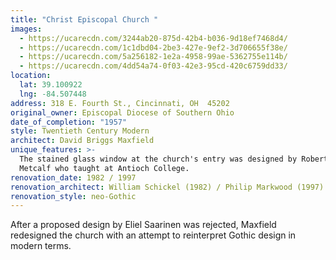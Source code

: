 ```yaml
---
title: "Christ Episcopal Church "
images:
  - https://ucarecdn.com/3244ab20-875d-42b4-b036-9d18ef7468d4/
  - https://ucarecdn.com/1c1dbd04-2be3-427e-9ef2-3d706655f38e/
  - https://ucarecdn.com/5a256182-1e2a-4958-99ae-5362755e114b/
  - https://ucarecdn.com/4dd54a74-0f03-42e3-95cd-420c6759dd33/
location:
  lat: 39.100922
  lng: -84.507448
address: 318 E. Fourth St., Cincinnati, OH  45202
original_owner: Episcopal Diocese of Southern Ohio
date_of_completion: "1957"
style: Twentieth Century Modern
architect: David Briggs Maxfield
unique_features: >-
  The stained glass window at the church's entry was designed by Robert M.
  Metcalf who taught at Antioch College.
renovation_date: 1982 / 1997
renovation_architect: William Schickel (1982) / Philip Markwood (1997)
renovation_style: neo-Gothic
---
```


After a proposed design by Eliel Saarinen was rejected, Maxfield redesigned the church with an attempt to reinterpret Gothic design in modern terms.
